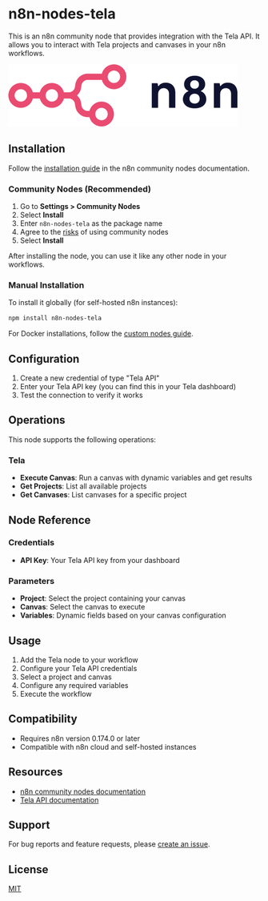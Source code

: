 # n8n-nodes-tela

This is an n8n community node that provides integration with the Tela API. It allows you to interact with Tela projects and canvases in your n8n workflows.

![n8n.io - Workflow Automation](https://raw.githubusercontent.com/n8n-io/n8n/master/assets/n8n-logo.png)

## Installation

Follow the [installation guide](https://docs.n8n.io/integrations/community-nodes/installation/) in the n8n community nodes documentation.

### Community Nodes (Recommended)

1. Go to **Settings > Community Nodes**
2. Select **Install**
3. Enter `n8n-nodes-tela` as the package name
4. Agree to the [risks](https://docs.n8n.io/integrations/community-nodes/risks/) of using community nodes
5. Select **Install**

After installing the node, you can use it like any other node in your workflows.

### Manual Installation

To install it globally (for self-hosted n8n instances):

```bash
npm install n8n-nodes-tela
```

For Docker installations, follow the [custom nodes guide](https://docs.n8n.io/integrations/creating-nodes/deploy/install-private-nodes/).

## Configuration

1. Create a new credential of type "Tela API"
2. Enter your Tela API key (you can find this in your Tela dashboard)
3. Test the connection to verify it works

## Operations

This node supports the following operations:

### Tela

- **Execute Canvas**: Run a canvas with dynamic variables and get results
- **Get Projects**: List all available projects
- **Get Canvases**: List canvases for a specific project

## Node Reference

### Credentials

- **API Key**: Your Tela API key from your dashboard

### Parameters

- **Project**: Select the project containing your canvas
- **Canvas**: Select the canvas to execute
- **Variables**: Dynamic fields based on your canvas configuration

## Usage

1. Add the Tela node to your workflow
2. Configure your Tela API credentials
3. Select a project and canvas
4. Configure any required variables
5. Execute the workflow

## Compatibility

- Requires n8n version 0.174.0 or later
- Compatible with n8n cloud and self-hosted instances

## Resources

- [n8n community nodes documentation](https://docs.n8n.io/integrations/community-nodes/)
- [Tela API documentation](https://docs.tela.com)

## Support

For bug reports and feature requests, please [create an issue](https://github.com/yourusername/n8n-nodes-tela/issues).

## License

[MIT](LICENSE.md)
